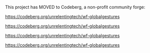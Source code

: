This project has MOVED to Codeberg, a non-profit community forge:

https://codeberg.org/unrelentingtech/wf-globalgestures

https://codeberg.org/unrelentingtech/wf-globalgestures

https://codeberg.org/unrelentingtech/wf-globalgestures

https://codeberg.org/unrelentingtech/wf-globalgestures
